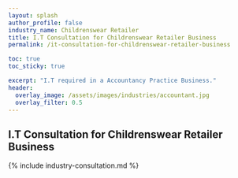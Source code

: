 ```yaml
---
layout: splash 
author_profile: false 
industry_name: Childrenswear Retailer
title: I.T Consultation for Childrenswear Retailer Business
permalink: /it-consultation-for-childrenswear-retailer-business

toc: true
toc_sticky: true

excerpt: "I.T required in a Accountancy Practice Business."
header:
  overlay_image: /assets/images/industries/accountant.jpg
  overlay_filter: 0.5 
---
```


## I.T Consultation for Childrenswear Retailer Business

{% include industry-consultation.md %}
